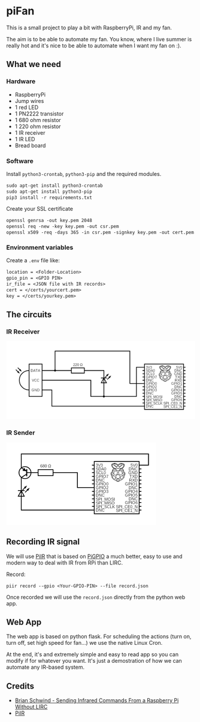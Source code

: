 # piFan
This is a small project to play a bit with RaspberryPi, IR and my fan.

The aim is to be able to automate my fan. You know, where I live summer is really hot and it's nice to be able to automate when I want my fan on :).

## What we need
### Hardware
- RaspberryPi
- Jump wires
- 1 red LED
- 1 PN2222 transistor
- 1 680 ohm resistor
- 1 220 ohm resistor
- 1 IR receiver
- 1 IR LED
- Bread board

### Software

Install `python3-crontab`, `python3-pip` and the required modules.

```
sudo apt-get install python3-crontab
sudo apt-get install python3-pip
pip3 install -r requirements.txt
```
Create your SSL certificate
```
openssl genrsa -out key.pem 2048
openssl req -new -key key.pem -out csr.pem
openssl x509 -req -days 365 -in csr.pem -signkey key.pem -out cert.pem
```
### Environment variables

Create a `.env` file like:

```
location = <Folder-Location>
gpio_pin = <GPIO PIN>
ir_file = <JSON file with IR records>
cert = </certs/yourcert.pem>
key = </certs/yourkey.pem>
```

## The circuits

### IR Receiver
![Receive IR](./img/ir_record.png)
### IR Sender
![Send IR](./img/ir_send.png)
## Recording IR signal
We will use [PiIR](https://github.com/ts1/PiIR) that is based on [PiGPIO](http://abyz.me.uk/rpi/pigpio/) a much better, easy to use and modern way to deal with IR from RPi than LIRC.

Record:
```
piir record --gpio <Your-GPIO-PIN> --file record.json
```
Once recorded we will use the `record.json` directly from the python web app.

## Web App
The web app is based on python flask. For scheduling the actions (turn on, turn off, set high speed for fan...) we use the native Linux Cron.

At the end, it's and extremely simple and easy to read app so you can modify if for whatever you want. It's just a demostration of how we can automate any IR-based system.

## Credits
- [Brian Schwind - Sending Infrared Commands From a Raspberry Pi Without LIRC](https://blog.bschwind.com/2016/05/29/sending-infrared-commands-from-a-raspberry-pi-without-lirc/)
- [PiIR](https://github.com/ts1/PiIR) 
